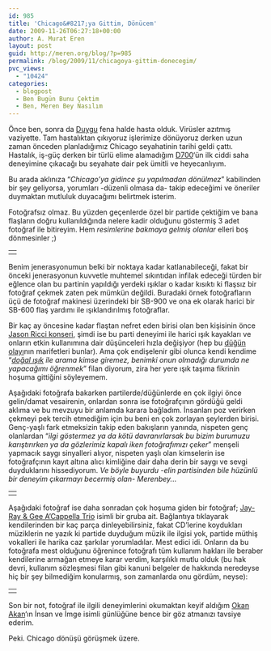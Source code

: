 ```yaml
---
id: 985
title: 'Chicago&#8217;ya Gittim, Dönücem'
date: 2009-11-26T06:27:18+00:00
author: A. Murat Eren
layout: post
guid: http://meren.org/blog/?p=985
permalink: /blog/2009/11/chicagoya-gittim-donecegim/
pvc_views:
  - "10424"
categories:
  - blogpost
  - Ben Bugün Bunu Çektim
  - Ben, Meren Bey Nasılım
---
```

Önce ben, sonra da [Duygu](http://biyolokum.com) fena halde hasta olduk. Virüsler azıtmış vaziyette. Tam hastalıktan çıkıyoruz işlerimize dönüyoruz derken uzun zaman önceden planladığımız Chicago seyahatinin tarihi geldi çattı. Hastalık, iş-güç derken bir türlü elime alamadığım [D700](http://meren.org/blog/2009/11/nikon-d700/)&#8216;ün ilk ciddi saha deneyimine çıkacağı bu seyahate dair pek ümitli ve heyecanlıyım.

Bu arada aklınıza &#8220;_Chicago&#8217;ya gidince şu yapılmadan dönülmez_&#8221; kabilinden bir şey geliyorsa, yorumları -düzenli olmasa da- takip edeceğimi ve öneriler duymaktan mutluluk duyacağımı belirtmek isterim.

Fotoğrafsız olmaz. Bu yüzden geçenlerde özel bir partide çektiğim ve bana flaşların doğru kullanıldığında nelere kadir olduğunu göstermiş 3 adet fotoğraf ile bitireyim. Hem _resimlerine bakmaya gelmiş olanlar_ elleri boş dönmesinler ;)

<table border="0" width="100%">
  <tr>
    <td align="center">
      <img src="{{ site.baseurl }}/images/chicagoya-gittim-donecegim-24-70-example-03.jpg" alt="" />
    </td>
  </tr>
</table>

Benim jenerasyonumun belki bir noktaya kadar katlanabileceği, fakat bir önceki jenerasyonun kuvvetle muhtemel sıkıntıdan infilak edeceği türden bir eğlence olan bu partinin yapıldığı yerdeki ışıklar o kadar kısıktı ki flaşsız bir fotoğraf çekmek zaten pek mümkün değildi. Buradaki örnek fotoğrafların üçü de fotoğraf makinesi üzerindeki bir SB-900 ve ona ek olarak harici bir SB-600 flaş yardımı ile ışıklandırılmış fotoğraflar.

Bir kaç ay öncesine kadar flaştan nefret eden birisi olan ben kişisinin önce [Jason Ricci konseri](http://meren.org/blog/2009/10/jason-ricci/), şimdi ise bu parti deneyimi ile harici ışık kayakları ve onların etkin kullanımına dair düşünceleri hızla değişiyor (hep bu [düğün olayı](http://meren.org/blog/2009/09/dugun-fotografciligi/)nın marifetleri bunlar). Ama çok endişelenir gibi olunca kendi kendime &#8220;_[doğal ışık](http://meren.org/blog/2009/11/dogal-isikta-caz/) ile arama kimse giremez, benimki onun olmadığı durumda ne yapacağımı öğrenmek_&#8221; filan diyorum, zira her yere ışık taşıma fikrinin hoşuma gittiğini söyleyemem.

Aşağıdaki fotoğrafa bakarken partilerde/düğünlerde en çok ilgiyi önce gelin/damat vesairenin, onlardan sonra ise fotoğrafçının gördüğü geldi aklıma ve bu mevzuyu bir anlamda karara bağladım. İnsanları poz verirken çekmeyi pek tercih etmediğim için bu beni en çok zorlayan şeylerden birisi. Genç-yaşlı fark etmeksizin takip eden bakışların yanında, nispeten genç olanlardan &#8220;_ilgi göstermez ya da kötü davranırlarsak bu bizim burumuzu karıştırırken ya da gözlerimiz kapalı iken fotoğrafımızı çeker_&#8221; menşeli yapmacık saygı sinyalleri alıyor, nispeten yaşlı olan kimselerin ise fotoğrafçının kayıt altına alıcı kimliğine dair daha derin bir saygı ve sevgi duyduklarını hissediyorum. _Ve böyle buyurdu -elin partisinden bile hüzünlü bir deneyim çıkarmayı becermiş olan- Merenbey._..

<table border="0" width="100%">
  <tr>
    <td align="center">
      <img src="{{ site.baseurl }}/images/chicagoya-gittim-donecegim-24-70-example-02.jpg" alt="" />
    </td>
  </tr>
</table>

Aşağıdaki fotoğraf ise daha sonradan çok hoşuma giden bir fotoğraf; [Jay-Ray & Gee A&#8217;Cappella Trio](http://cdbaby.com/cd/jayraygee) isimli bir gruba ait. Bağlantıya tıklayarak kendilerinden bir kaç parça dinleyebilirsiniz, fakat CD&#8217;lerine koydukları müziklerin ne yazık ki partide duyduğum müzik ile ilgisi yok, partide müthiş vokalleri ile harika caz şarkılar yorumladılar. Mest edici idi. Onların da bu fotoğrafa mest olduğunu öğrenince fotoğrafı tüm kullanım hakları ile beraber kendilerine armağan etmeye karar verdim, karşılıklı mutlu olduk (bu hak devri, kullanım sözleşmesi filan gibi kanuni belgeler de hakkında neredeyse hiç bir şey bilmediğim konularmış, son zamanlarda onu gördüm, neyse):

<table border="0" width="100%">
  <tr>
    <td align="center">
      <img src="{{ site.baseurl }}/images/chicagoya-gittim-donecegim-24-70-example-04.jpg" alt="" />
    </td>
  </tr>
</table>

Son bir not, fotoğraf ile ilgili deneyimlerini okumaktan keyif aldığım [Okan Akan](http://insanveimge.blogspot.com/)&#8216;ın İnsan ve İmge isimli günlüğüne bence bir göz atmanızı tavsiye ederim.

Peki. Chicago dönüşü görüşmek üzere.
